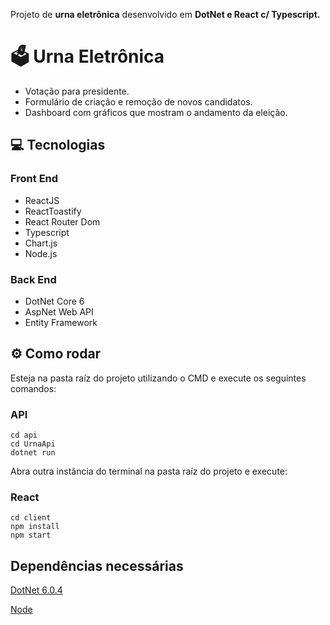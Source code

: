 <p>Projeto de <strong>urna eletrônica</strong> desenvolvido em <strong>DotNet e React c/ Typescript.</strong></p>



<h1>🗳️ Urna Eletrônica</h1>
<ul>
  <li>Votação para presidente.</li>
  <li>Formulário de criação e remoção de novos candidatos.</li>
  <li>Dashboard com gráficos que mostram o andamento da eleição.</li>
</ul>

<h2>💻 Tecnologias</h2>
<h3>Front End</h3>
<ul>
  <li>ReactJS</li>
  <li>ReactToastify</li>
  <li>React Router Dom</li>
  <li>Typescript</li>
  <li>Chart.js</li>
  <li>Node.js</li>
</ul>

<h3>Back End</h3>
<ul>
  <li>DotNet Core 6</li>
  <li>AspNet Web API</li>
  <li>Entity Framework</li>
</ul>

<h2>⚙️ Como rodar</h2>
<p>Esteja na pasta raíz do projeto utilizando o CMD e execute os seguintes comandos:</p>

<h3>API</h3>

```
cd api
cd UrnaApi
dotnet run
```

<p>Abra outra instância do terminal na pasta raíz do projeto e execute:</p>

<h3>React</h3>

```
cd client
npm install
npm start
```

<h2>Dependências necessárias</h2>

[DotNet 6.0.4](https://dotnet.microsoft.com/en-us/download/dotnet/6.0)

[Node](https://nodejs.org/en/download/)
